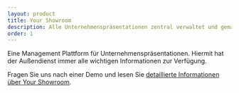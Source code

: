 ```yaml
---
layout: product
title: Your Showroom
description: Alle Unternehmenspräsentationen zentral verwaltet und gemanaged.
order: 1
---
```


Eine Management Plattform für Unternehmenspräsentationen. Hiermit hat der Außendienst immer alle wichtigen Informationen zur Verfügung.

Fragen Sie uns nach einer Demo und lesen Sie [detaillierte Informationen über Your Showroom](http://www.your-showroom.com).
